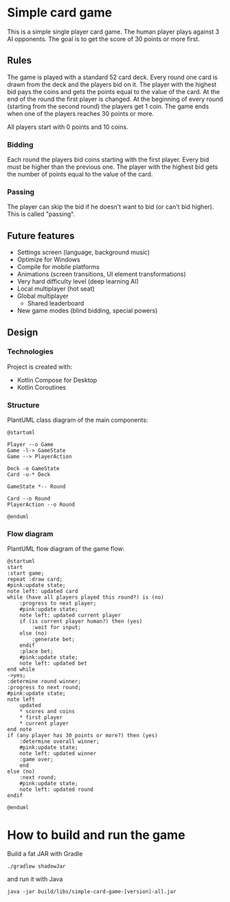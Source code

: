 Simple card game
================

This is a simple single player card game. 
The human player plays against 3 AI opponents.
The goal is to get the score of 30 points or more first.

## Rules

The game is played with a standard 52 card deck.
Every round one card is drawn from the deck and the players bid on it.
The player with the highest bid pays the coins and gets the points equal to the value of the card.
At the end of the round the first player is changed.
At the beginning of every round (starting from the second round) the players get 1 coin.
The game ends when one of the players reaches 30 points or more.

All players start with 0 points and 10 coins.

### Bidding
Each round the players bid coins starting with the first player.
Every bid must be higher than the previous one.
The player with the highest bid gets the number of points equal to the value of the card.

### Passing
The player can skip the bid if he doesn't want to bid (or can't bid higher).
This is called "passing".

## Future features

* Settings screen (language, background music)
* Optimize for Windows
* Compile for mobile platforms
* Animations (screen transitions, UI element transformations)
* Very hard difficulty level (deep learning AI)
* Local multiplayer (hot seat)
* Global multiplayer 
  * Shared leaderboard
* New game modes (blind bidding, special powers)

## Design

### Technologies
Project is created with:
* Kotlin Compose for Desktop
* Kotlin Coroutines

### Structure
PlantUML class diagram of the main components:
```plantuml
@startuml

Player --o Game
Game -l-> GameState
Game --> PlayerAction

Deck -o GameState
Card -u-* Deck

GameState *-- Round

Card --o Round
PlayerAction --o Round

@enduml
```

### Flow diagram
PlantUML flow diagram of the game flow:
```plantuml
@startuml
start
:start game;
repeat :draw card;
#pink:update state;
note left: updated card
while (have all players played this round?) is (no)
    :progress to next player;
    #pink:update state; 
    note left: updated current player
    if (is current player human?) then (yes)
        :wait for input;
    else (no)
        :generate bet;
    endif
    :place bet;
    #pink:update state;
    note left: updated bet
end while
->yes;
:determine round winner;
:progress to next round;
#pink:update state;
note left 
    updated 
    * scores and coins
    * first player
    * current player
end note
if (any player has 30 points or more?) then (yes)
    :determine overall winner;
    #pink:update state;
    note left: updated winner
    :game over;
    end
else (no)
    :next round;
    #pink:update state;
    note left: updated round
endif
 
@enduml
```

# How to build and run the game

Build a fat JAR with Gradle
```
./gradlew shadowJar
```

and run it with Java
```
java -jar build/libs/simple-card-game-[version]-all.jar
```
